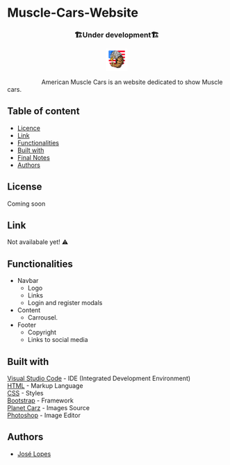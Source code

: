 # Muscle-Cars-Website
 
<h3 align="center">🏗️Under development🏗️</h3>
<p align="center"><img width=10% src=https://github.com/joselopes04/Muscle-Cars-Website/blob/main/images/AmericanMuscle.png></p>
&nbsp;&nbsp;&nbsp;&nbsp;&nbsp;&nbsp;&nbsp;&nbsp;&nbsp;&nbsp;&nbsp;&nbsp;&nbsp;&nbsp;&nbsp;&nbsp;&nbsp;&nbsp;&nbsp;
American Muscle Cars is an website dedicated to show Muscle cars.

## Table of content
- [Licence](#license)
- [Link](#link)
- [Functionalities](#functionalities)
- [Built with](#built-with)
- [Final Notes](#final-notes)
- [Authors](#authors)

## License
Coming soon

## Link
Not availabale yet! ⚠️ <br>

## Functionalities
- Navbar 
  - Logo
  - Links
  - Login and register modals
- Content
  - Carrousel.
- Footer
  - Copyright 
  - Links to social media


## Built with
<a href="https://code.visualstudio.com">Visual Studio Code</a> - IDE (Integrated Development Environment) <br>
<a href="https://html5.org">HTML</a> - Markup  Language<br>
<a href="https://www.css3.com">CSS</a> - Styles<br>
<a href="https://getbootstrap.com">Bootstrap</a> - Framework<br>
<a href="https://www.planetcarsz.com">Planet Carz</a> - Images Source<br>
<a href="https://www.adobe.com/pt/products/photoshop.html">Photoshop</a> - Image Editor

## Authors
- [José Lopes](https://www.github.com/joselopes04)
